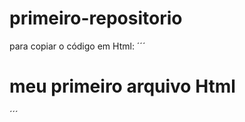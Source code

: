 # primeiro-repositorio

para copiar o código em Html:
´´´
<html>
   <h1>meu primeiro arquivo Html</h1>
  </html>
  ´´´
